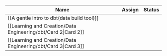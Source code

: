 |Name|Assign|Status|
|---|---|---|
|[[A gentle intro to dbt(data build tool)]]|||
|[[Learning and Creation/Data Engineering/dbt/Card 2\|Card 2]]|||
|[[Learning and Creation/Data Engineering/dbt/Card 3\|Card 3]]|||